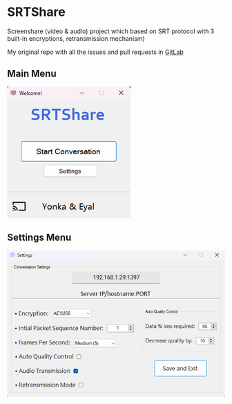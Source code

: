 # SRTShare
Screenshare (video & audio) project which based on SRT protocol with 3 built-in encryptions, retransmission mechanism)

My original repo with all the issues and pull requests in [GitLab](https://gitlab.com/yonka2019/krayot-801-srtshare/-/tree/main)
## Main Menu
![Main menu screenshot](https://github.com/yonka2019/SRTShare/blob/main/Screenshots/MainMenu.png)

## Settings Menu
![Settings sceenshot](https://github.com/yonka2019/SRTShare/blob/main/Screenshots/SettingsMenu.png)
